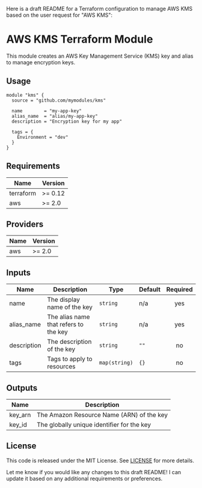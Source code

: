 Here is a draft README for a Terraform configuration to manage AWS KMS based on the user request for "AWS KMS":

# AWS KMS Terraform Module

This module creates an AWS Key Management Service (KMS) key and alias to manage encryption keys.

## Usage

```hcl
module "kms" {
  source = "github.com/mymodules/kms"

  name        = "my-app-key"
  alias_name  = "alias/my-app-key"
  description = "Encryption key for my app"

  tags = {
    Environment = "dev" 
  }
}
```

## Requirements

| Name | Version |
|------|---------|
| terraform | >= 0.12 |
| aws | >= 2.0 |

## Providers

| Name | Version |
|------|---------|
| aws | >= 2.0 |

## Inputs

| Name | Description | Type | Default | Required |
|------|-------------|------|---------|:--------:|
| name | The display name of the key | `string` | n/a | yes |
| alias\_name | The alias name that refers to the key | `string` | n/a | yes |
| description | The description of the key | `string` | `""` | no |
| tags | Tags to apply to resources | `map(string)` | `{}` | no |

## Outputs

| Name | Description |
|------|-------------|
| key\_arn | The Amazon Resource Name (ARN) of the key |
| key\_id | The globally unique identifier for the key |

## License

This code is released under the MIT License. See [LICENSE](LICENSE) for more details.

Let me know if you would like any changes to this draft README! I can update it based on any additional requirements or preferences.
